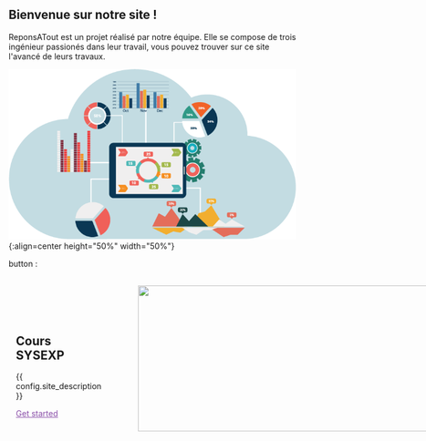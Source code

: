 ## Bienvenue sur notre site !

ReponsATout est un projet réalisé par notre équipe. Elle se compose de trois ingénieur passionés dans leur travail, vous pouvez trouver sur ce site l'avancé de leurs travaux.

![Banner](./Images/banner.png){:align=center height="50%" width="50%"}



button :
<style>.md-header{position:initial}.md-main__inner{margin:0}.md-content{display:none}.tx-container{padding-top:1rem;background:url("data:image/svg+xml;utf8,<svg xmlns='http://www.w3.org/2000/svg' viewBox='0 0 1123 258'><path d='M1124,2c0,0 0,256 0,256l-1125,0l0,-48c0,0 16,5 55,5c116,0 197,-92 325,-92c121,0 114,46 254,46c140,0 214,-167 572,-166Z' style='fill: white' /></svg>") no-repeat bottom,linear-gradient(to bottom,var(--md-primary-fg-color),hsla(250deg,67%,55%,1) 99%,#fff 99%)}.tx-hero{margin:0 .8rem;color:var(--md-primary-bg-color)}.tx-hero h1{margin-bottom:1rem;color:currentColor;font-weight:700}.tx-hero__content{padding-bottom:6rem}.tx-hero .md-button{margin-top:.5rem;margin-right:.5rem;color:var(--md-primary-bg-color)}.tx-hero .md-button--primary{background-color:var(--md-primary-bg-color);color:hsla(280deg,37%,48%,1);border-color:var(--md-primary-bg-color)}.tx-hero .md-button:focus,.tx-hero .md-button:hover{background-color:var(--md-accent-fg-color);color:var(--md-default-bg-color);border-color:var(--md-accent-fg-color)}@media screen and (max-width:30em){.tx-hero h1{font-size:1.4rem}}@media screen and (min-width:60em){.md-sidebar--secondary{display:none}.tx-hero{display:flex;align-items:stretch}.tx-hero__content{max-width:19rem;margin-top:3.5rem;padding-bottom:14vw}.tx-hero__image{width:38rem;order:1;transform:translateX(4rem)}}@media screen and (min-width:76.25em){.md-sidebar--primary{display:none}.tx-hero__image{transform:translateX(14rem)}}</style>
<section class="tx-container">
  <div class="md-grid md-typeset">
    <div class="tx-hero">
      <div class="tx-hero__image">
        <img src="assets/images/sysexp-banner.png" alt="" width="512" height="256" draggable="false">
      </div>
      <div class="tx-hero__content">
        <h1>Cours SYSEXP</h1>
        <p>{{ config.site_description }}</p>
        <a href="{{ page.next_page.url | url }}" title="{{ page.next_page.title | striptags }}" class="md-button md-button--primary">
          Get started
        </a>
<!--        <a href="{{ config.repo_url }}" title="{{ lang.t('source.link.title') }}" class="md-button">-->
<!--          Go to GitHub-->
<!--        </a>-->
      </div>
    </div>
  </div>
</section>
